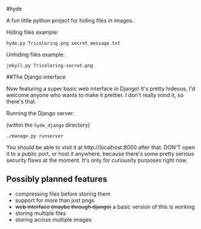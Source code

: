#hyde

A fun little python project for hiding files in images.

Hiding files example:

```
hyde.py Tricoloring.png secret_message.txt
```

Unhiding files example:

```
jekyll.py Tricoloring-secret.png
```

##The Django interface

Now featuring a super basic web interface in Django!
It's pretty hideous, I'd welcome anyone who wants to make it prettier. I don't really mind it, so there's that.

Running the Django server:

(within the `hyde_django` directory)

```
./manage.py runserver
```

You should be able to visit it at http://localhost:8000 after that.
DON'T open it to a public port, or host it anywhere, because there's some pretty serious security flaws at the moment. It's only for curiousity purposes right now.

## Possibly planned features
* compressing files before storing them
* support for more than just pngs
* ~~web interface (maybe through django)~~ a basic version of this is working
* storing multiple files
* storing across multiple images
